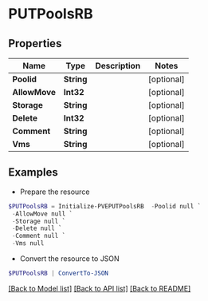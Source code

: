# PUTPoolsRB
## Properties

Name | Type | Description | Notes
------------ | ------------- | ------------- | -------------
**Poolid** | **String** |  | [optional] 
**AllowMove** | **Int32** |  | [optional] 
**Storage** | **String** |  | [optional] 
**Delete** | **Int32** |  | [optional] 
**Comment** | **String** |  | [optional] 
**Vms** | **String** |  | [optional] 

## Examples

- Prepare the resource
```powershell
$PUTPoolsRB = Initialize-PVEPUTPoolsRB  -Poolid null `
 -AllowMove null `
 -Storage null `
 -Delete null `
 -Comment null `
 -Vms null
```

- Convert the resource to JSON
```powershell
$PUTPoolsRB | ConvertTo-JSON
```

[[Back to Model list]](../README.md#documentation-for-models) [[Back to API list]](../README.md#documentation-for-api-endpoints) [[Back to README]](../README.md)

